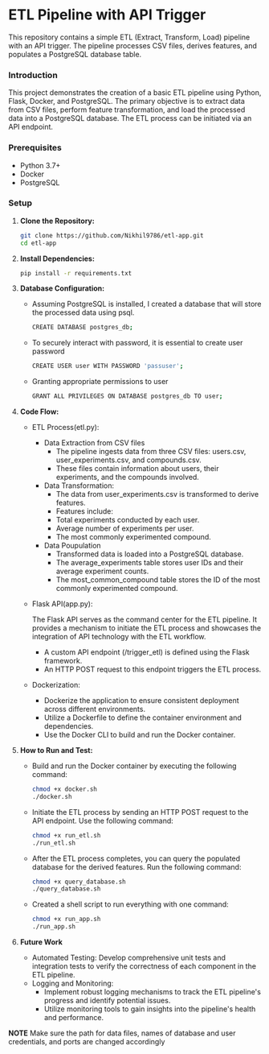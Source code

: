 # ETL Pipeline with API Trigger
This repository contains a simple ETL (Extract, Transform, Load) pipeline with an API trigger. The pipeline processes CSV files, derives features, and populates a PostgreSQL database table.

### Introduction
This project demonstrates the creation of a basic ETL pipeline using Python, Flask, Docker, and PostgreSQL. The primary objective is to extract data from CSV files, perform feature transformation, and load the processed data into a PostgreSQL database. The ETL process can be initiated via an API endpoint.

### Prerequisites
- Python 3.7+
- Docker
- PostgreSQL

### Setup

1. **Clone the Repository:**

   ```bash
   git clone https://github.com/Nikhil9786/etl-app.git
   cd etl-app

2. **Install Dependencies:**

   ```bash
   pip install -r requirements.txt

 3. **Database Configuration:**
    * Assuming PostgreSQL is installed, I created a database that will store the processed data using psql.
       ```bash
       CREATE DATABASE postgres_db;
       ```
    * To securely interact with password, it is essential to create user password
       ```bash
       CREATE USER user WITH PASSWORD 'passuser';
       ```
    * Granting appropriate permissions to user
       ```bash
      GRANT ALL PRIVILEGES ON DATABASE postgres_db TO user;
       ```
  4. **Code Flow:**
      * ETL Process(etl.py):
         * Data Extraction from CSV files
           * The pipeline ingests data from three CSV files: users.csv, user_experiments.csv, and compounds.csv.
           * These files contain information about users, their experiments, and the compounds involved.
         * Data Transformation:
           * The data from user_experiments.csv is transformed to derive features.
           * Features include:
            * Total experiments conducted by each user.
            * Average number of experiments per user.
            * The most commonly experimented compound.
         * Data Poupulation
           * Transformed data is loaded into a PostgreSQL database.
           * The average_experiments table stores user IDs and their average experiment counts.
           * The most_common_compound table stores the ID of the most commonly experimented compound.
      * Flask API(app.py):

        The Flask API serves as the command center for the ETL pipeline. It provides a mechanism to initiate the ETL process and showcases the integration of API technology with the ETL workflow.
        * A custom API endpoint (/trigger_etl) is defined using the Flask framework.
        * An HTTP POST request to this endpoint triggers the ETL process.
      * Dockerization:
        * Dockerize the application to ensure consistent deployment across different environments.
        * Utilize a Dockerfile to define the container environment and dependencies.
        * Use the Docker CLI to build and run the Docker container.
         
  5. **How to Run and Test:**
     * Build and run the Docker container by executing the following command:
       ```bash
       chmod +x docker.sh
       ./docker.sh
       
     * Initiate the ETL process by sending an HTTP POST request to the API endpoint. Use the following command:
       ```bash
       chmod +x run_etl.sh
       ./run_etl.sh
     * After the ETL process completes, you can query the populated database for the derived features. Run the following command:
       ```bash
       chmod +x query_database.sh
       ./query_database.sh
     * Created a shell script to run everything with one command:
       ```bash
       chmod +x run_app.sh
       ./run_app.sh

6. **Future Work**
   * Automated Testing: Develop comprehensive unit tests and integration tests to verify the correctness of each component in the ETL pipeline.
   * Logging and Monitoring:
      * Implement robust logging mechanisms to track the ETL pipeline's progress and identify potential issues.
      * Utilize monitoring tools to gain insights into the pipeline's health and performance.

**NOTE**
Make sure the path for data files, names of database and user credentials, and ports are changed accordingly

